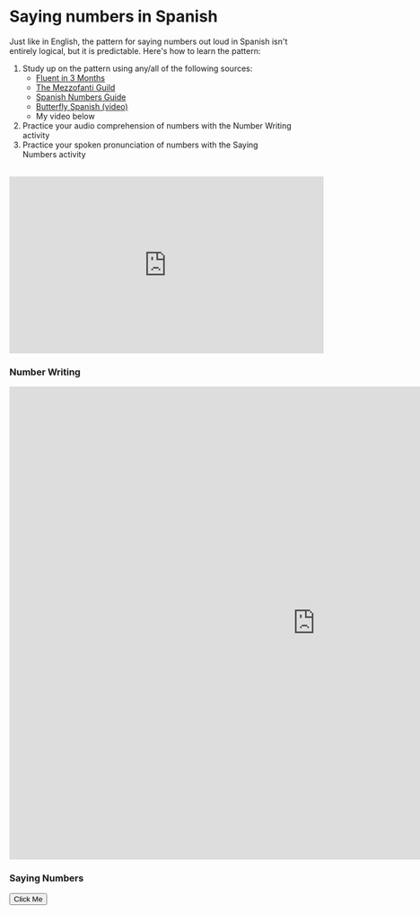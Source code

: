<h1>Saying numbers in Spanish</h1>

<p>Just like in English, the pattern for saying numbers out loud in Spanish isn't entirely logical, but it is predictable. Here's how to learn the pattern:</p>

<ol>
 <li>Study up on the pattern using any/all of the following sources:
  <ul>
   <li><a href="https://www.fluentin3months.com/spanish-numbers/">Fluent in 3 Months</a></li>
   <li><a href="https://www.mezzoguild.com/spanish-numbers/">The Mezzofanti Guild</a></li>
   <li><a href="https://spanishnumbers.guide/numbers-in-spanish.html">Spanish Numbers Guide</a></li>
   <li><a href="https://www.youtube.com/watch?v=iVyUMBmfDiY">Butterfly Spanish (video)</a></li>
   <li>My video below</li>
  </ul>
 </li>
 <li>Practice your audio comprehension of numbers with the Number Writing activity</li>
 <li>Practice your spoken pronunciation of numbers with the Saying Numbers activity</li>
</ol>
<br>

<iframe width="560" height="315" src="https://www.youtube.com/embed/Psvj8s4_yHk" frameborder="0" allow="accelerometer; autoplay; encrypted-media; gyroscope; picture-in-picture" allowfullscreen></iframe>

<h3>Number Writing</h3>
<iframe src="https://h5p.org/h5p/embed/689524" width="1090" height="842" frameborder="0" allowfullscreen="allowfullscreen"></iframe><script src="https://h5p.org/sites/all/modules/h5p/library/js/h5p-resizer.js" charset="UTF-8"></script>

<h3>Saying Numbers</h3>
<button onclick="document.getElementById('demo').innerHTML = getRndInteger(0,2500)">Click Me</button>

<p id="demo"></p>

<script>
function getRndInteger(min, max) {
  return Math.floor(Math.random() * (max - min)) + min;
}
</script>
